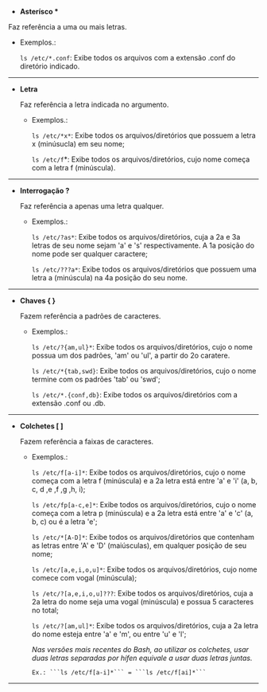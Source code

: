 * __Asterísco *__

Faz referência a uma ou mais letras.

   * Exemplos.: 

      `ls /etc/*.conf`: Exibe todos os arquivos com a extensão .conf do diretório indicado.

---

* __Letra__

   Faz referência a letra indicada no argumento.

   * Exemplos.: 

      `ls /etc/*x*`: Exibe todos os arquivos/diretórios que possuem a letra x (minúsucla) em seu nome;

      `ls /etc/f`*: Exibe todos os arquivos/diretórios, cujo nome começa com a letra f (minúscula).

---

* __Interrogação ?__

   Faz referência a apenas uma letra qualquer.

   * Exemplos.: 

      `ls /etc/?as*`: Exibe todos os arquivos/diretórios, cuja a 2a e 3a letras de seu nome sejam 'a' e 's' respectivamente. A 1a posição do nome pode ser qualquer caractere;

      `ls /etc/???a*`: Exibe todos os arquivos/diretórios que possuem uma letra a (minúscula) na 4a posição do seu nome.

---

* __Chaves { }__

   Fazem referência a padrões de caracteres.

   * Exemplos.: 
      
      `ls /etc/?{am,ul}*`: Exibe todos os arquivos/diretórios, cujo o nome possua um dos padrões, 'am' ou 'ul', a partir do 2o caratere.

      `ls /etc/*{tab,swd}`: Exibe todos os arquivos/diretórios, cujo o nome termine com os padrões 'tab' ou 'swd';

      `ls /etc/*.{conf,db}`: Exibe todos os arquivos/diretórios com a extensão .conf ou .db.

---

* __Colchetes [ ]__

   Fazem referência a faixas de caracteres.

   * Exemplos.: 

      `ls /etc/f[a-i]*`: Exibe todos os arquivos/diretórios, cujo o nome começa com a letra f (minúscula) e a 2a letra está entre 'a' e 'i' (a, b, c, d ,e ,f ,g ,h, i);

      `ls /etc/fp[a-c,e]*`: Exibe todos os arquivos/diretórios, cujo o nome começa com a letra p (minúscula) e a 2a letra está entre 'a' e 'c' (a, b, c) ou é a letra 'e';

      `ls /etc/*[A-D]*`: Exibe todos os arquivos/diretórios que contenham as letras entre 'A' e 'D' (maiúsculas), em qualquer posição de seu nome;

      `ls /etc/[a,e,i,o,u]*`: Exibe todos os arquivos/diretórios, cujo nome comece com vogal (minúscula);

      `ls /etc/?[a,e,i,o,u]???`: Exibe todos os arquivos/diretórios, cuja a 2a letra do nome seja uma vogal (minúscula) e possua 5 caracteres no total;

      `ls /etc/?[am,ul]*`: Exibe todos os arquivos/diretórios, cuja a 2a letra do nome esteja entre 'a' e 'm', ou entre 'u' e 'l';

      _Nas versões mais recentes do Bash, ao utilizar os colchetes, usar duas letras separadas por hífen equivale a usar duas letras juntas._

         Ex.: ```ls /etc/f[a-i]*``` = ```ls /etc/f[ai]*```

---
